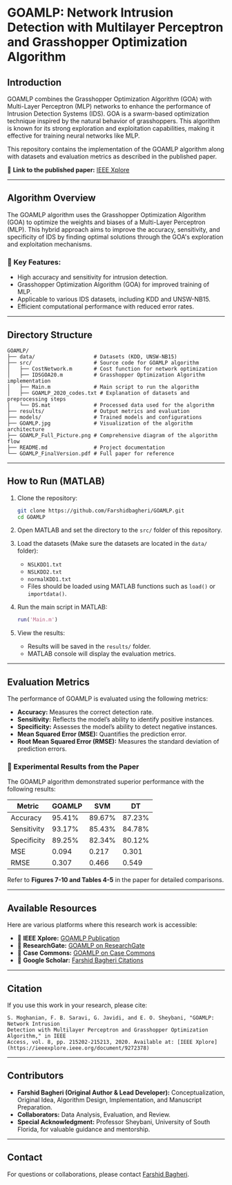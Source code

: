 
# GOAMLP: Network Intrusion Detection with Multilayer Perceptron and Grasshopper Optimization Algorithm

## Introduction
GOAMLP combines the Grasshopper Optimization Algorithm (GOA) with Multi-Layer Perceptron (MLP) networks to enhance the performance of Intrusion Detection Systems (IDS). GOA is a swarm-based optimization technique inspired by the natural behavior of grasshoppers. This algorithm is known for its strong exploration and exploitation capabilities, making it effective for training neural networks like MLP.

This repository contains the implementation of the GOAMLP algorithm along with datasets and evaluation metrics as described in the published paper.

🔗 **Link to the published paper:** [IEEE Xplore](https://ieeexplore.ieee.org/document/9272378)

---

## Algorithm Overview
The GOAMLP algorithm uses the Grasshopper Optimization Algorithm (GOA) to optimize the weights and biases of a Multi-Layer Perceptron (MLP). This hybrid approach aims to improve the accuracy, sensitivity, and specificity of IDS by finding optimal solutions through the GOA's exploration and exploitation mechanisms.

### 📝 Key Features:
- High accuracy and sensitivity for intrusion detection.
- Grasshopper Optimization Algorithm (GOA) for improved training of MLP.
- Applicable to various IDS datasets, including KDD and UNSW-NB15.
- Efficient computational performance with reduced error rates.

---

## Directory Structure

```
GOAMLP/
├── data/                   # Datasets (KDD, UNSW-NB15)
├── src/                    # Source code for GOAMLP algorithm
│   ├── CostNetwork.m       # Cost function for network optimization
│   ├── IDSGOA20.m          # Grasshopper Optimization Algorithm implementation
│   ├── Main.m              # Main script to run the algorithm
│   ├── GOAMLP_2020_codes.txt # Explanation of datasets and preprocessing steps
│   └── DS.mat              # Processed data used for the algorithm
├── results/                # Output metrics and evaluation
├── models/                 # Trained models and configurations
├── GOAMLP.jpg              # Visualization of the algorithm architecture
├── GOAMLP_Full_Picture.png # Comprehensive diagram of the algorithm flow
├── README.md               # Project documentation
└── GOAMLP_FinalVersion.pdf # Full paper for reference
```

---

## How to Run (MATLAB)

1. Clone the repository:
   ```bash
   git clone https://github.com/Farshidbagheri/GOAMLP.git
   cd GOAMLP
   ```

2. Open MATLAB and set the directory to the `src/` folder of this repository.

3. Load the datasets (Make sure the datasets are located in the `data/` folder):
   - `NSLKDD1.txt`
   - `NSLKDD2.txt`
   - `normalKDD1.txt`
   - Files should be loaded using MATLAB functions such as `load()` or `importdata()`.

4. Run the main script in MATLAB:
   ```matlab
   run('Main.m')
   ```

5. View the results:
   - Results will be saved in the `results/` folder.
   - MATLAB console will display the evaluation metrics.

---

## Evaluation Metrics
The performance of GOAMLP is evaluated using the following metrics:
- **Accuracy:** Measures the correct detection rate.
- **Sensitivity:** Reflects the model’s ability to identify positive instances.
- **Specificity:** Assesses the model’s ability to detect negative instances.
- **Mean Squared Error (MSE):** Quantifies the prediction error.
- **Root Mean Squared Error (RMSE):** Measures the standard deviation of prediction errors.

### 📝 Experimental Results from the Paper
The GOAMLP algorithm demonstrated superior performance with the following results:


| Metric       | GOAMLP     | SVM       | DT        |
|--------------|------------|-----------|-----------|
| Accuracy     | 95.41%     | 89.67%    | 87.23%    |
| Sensitivity  | 93.17%     | 85.43%    | 84.78%    |
| Specificity  | 89.25%     | 82.34%    | 80.12%    |
| MSE          | 0.094      | 0.217     | 0.301     |
| RMSE         | 0.307      | 0.466     | 0.549     |


Refer to **Figures 7-10 and Tables 4-5** in the paper for detailed comparisons.

---

## Available Resources
Here are various platforms where this research work is accessible:

- 🔗 **IEEE Xplore:** [GOAMLP Publication](https://ieeexplore.ieee.org/document/9272378)
- 🔗 **ResearchGate:** [GOAMLP on ResearchGate](https://www.researchgate.net/publication/346444445_GOAMLP_Network_Intrusion_Detection_With_Multilayer_Perceptron_and_Grasshopper_Optimization_Algorithm_Impact_Factor_4_H_Index_86)
- 🔗 **Case Commons:** [GOAMLP on Case Commons](https://commons.case.edu/studentworks/21/)
- 🔗 **Google Scholar:** [Farshid Bagheri Citations](https://scholar.google.com/citations?user=cnkhpngAAAAJ&hl=en)

---

## Citation
If you use this work in your research, please cite:
```
S. Moghanian, F. B. Saravi, G. Javidi, and E. O. Sheybani, "GOAMLP: Network Intrusion
Detection with Multilayer Perceptron and Grasshopper Optimization Algorithm," in IEEE
Access, vol. 8, pp. 215202-215213, 2020. Available at: [IEEE Xplore](https://ieeexplore.ieee.org/document/9272378)
```

---

## Contributors
- **Farshid Bagheri (Original Author & Lead Developer):** Conceptualization, Original Idea, Algorithm Design, Implementation, and Manuscript Preparation.  
- **Collaborators:** Data Analysis, Evaluation, and Review.  
- **Special Acknowledgment:** Professor Sheybani, University of South Florida, for valuable guidance and mentorship.  

---

## Contact
For questions or collaborations, please contact [Farshid Bagheri](https://github.com/Farshidbagheri). 
